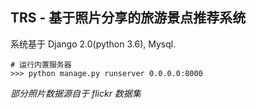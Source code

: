 ## TRS - 基于照片分享的旅游景点推荐系统

系统基于 Django 2.0(python 3.6), Mysql.

```
# 运行内置服务器
>>> python manage.py runserver 0.0.0.0:8000
```

*部分照片数据源自于 flickr 数据集*
